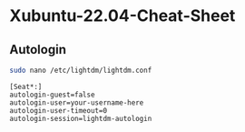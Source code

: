 # Xubuntu-22.04-Cheat-Sheet

## Autologin

```bash
sudo nano /etc/lightdm/lightdm.conf
```

```
[Seat*:]
autologin-guest=false
autologin-user=your-username-here
autologin-user-timeout=0
autologin-session=lightdm-autologin
```
